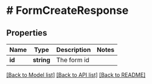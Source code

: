 # # FormCreateResponse

## Properties

Name | Type | Description | Notes
------------ | ------------- | ------------- | -------------
**id** | **string** | The form id |

[[Back to Model list]](../../README.md#models) [[Back to API list]](../../README.md#endpoints) [[Back to README]](../../README.md)
